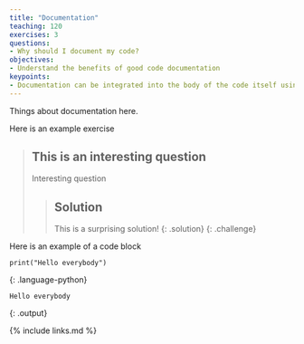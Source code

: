 ```yaml
---
title: "Documentation"
teaching: 120
exercises: 3
questions:
- Why should I document my code?
objectives:
- Understand the benefits of good code documentation
keypoints:
- Documentation can be integrated into the body of the code itself using xxxx
---
```


Things about documentation here.

Here is an example exercise

> ## This is an interesting question
>
> Interesting question
>
> > ## Solution
> >
> > This is a surprising solution!
> {: .solution}
{: .challenge}

Here is an example of a code block

~~~
print("Hello everybody")
~~~
{: .language-python}

~~~
Hello everybody
~~~
{: .output}

{% include links.md %}
